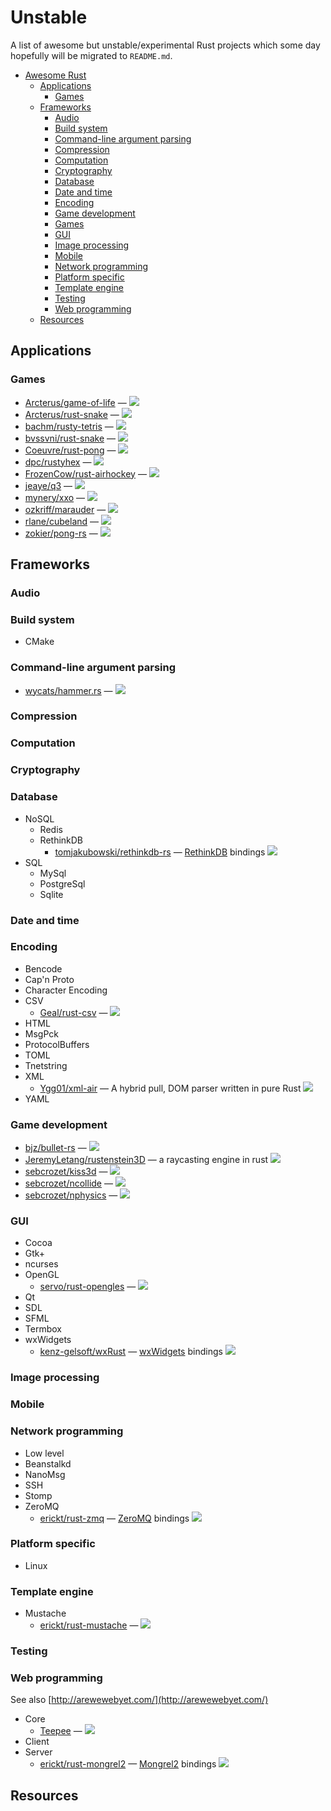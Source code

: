 # Unstable

A list of awesome but unstable/experimental Rust projects which some day hopefully will be migrated to `README.md`.

- [Awesome Rust](#awesome-rust)
  - [Applications](#applications)
    - [Games](#games)
  - [Frameworks](#frameworks)
    - [Audio](#audio)
    - [Build system](#build-system)
    - [Command-line argument parsing](#command-line-argument-parsing)
    - [Compression](#compression)
    - [Computation](#computation)
    - [Cryptography](#cryptography)
    - [Database](#database)
    - [Date and time](#date-and-time)
    - [Encoding](#encoding)
    - [Game development](#game-development)
    - [Games](#games)
    - [GUI](#gui)
    - [Image processing](#image-processing)
    - [Mobile](#mobile)
    - [Network programming](#network-programming)
    - [Platform specific](#platform-specific)
    - [Template engine](#template-engine)
    - [Testing](#testing)
    - [Web programming](#web-programming)
  - [Resources](#resources)

## Applications


### Games

* [Arcterus/game-of-life](https://github.com/Arcterus/game-of-life) — [<img src="https://travis-ci.org/Arcterus/game-of-life.svg?branch=master">](https://travis-ci.org/Arcterus/game-of-life)
* [Arcterus/rust-snake](https://github.com/Arcterus/rust-snake) — [<img src="https://travis-ci.org/Arcterus/rust-snake.svg?branch=master">](https://travis-ci.org/Arcterus/rust-snake)
* [bachm/rusty-tetris](https://github.com/bachm/rusty-tetris) — [<img src="https://travis-ci.org/bachm/rusty-tetris.svg?branch=master">](https://travis-ci.org/bachm/rusty-tetris)
* [bvssvni/rust-snake](https://github.com/bvssvni/rust-snake) — [<img src="https://travis-ci.org/bvssvni/rust-snake.svg?branch=master">](https://travis-ci.org/bvssvni/rust-snake)
* [Coeuvre/rust-pong](https://github.com/Coeuvre/rust-pong) — [<img src="https://travis-ci.org/Coeuvre/rust-pong.svg?branch=master">](https://travis-ci.org/Coeuvre/rust-pong)
* [dpc/rustyhex](https://github.com/dpc/rustyhex) — [<img src="https://travis-ci.org/dpc/rustyhex.svg?branch=master">](https://travis-ci.org/dpc/rustyhex)
* [FrozenCow/rust-airhockey](https://github.com/FrozenCow/rust-airhockey) — [<img src="https://travis-ci.org/FrozenCow/rust-airhockey.svg?branch=master">](https://travis-ci.org/FrozenCow/rust-airhockey)
* [jeaye/q3](https://github.com/jeaye/q3) — [<img src="https://travis-ci.org/jeaye/q3.svg?branch=master">](https://travis-ci.org/jeaye/q3)
* [mynery/xxo](https://github.com/mynery/xxo) — [<img src="https://travis-ci.org/mynery/xxo.svg?branch=master">](https://travis-ci.org/mynery/xxo)
* [ozkriff/marauder](https://github.com/ozkriff/marauder) — [<img src="https://travis-ci.org/ozkriff/marauder.svg?branch=master">](https://travis-ci.org/ozkriff/marauder)
* [rlane/cubeland](https://github.com/rlane/cubeland) — [<img src="https://travis-ci.org/rlane/cubeland.svg?branch=master">](https://travis-ci.org/rlane/cubeland)
* [zokier/pong-rs](https://github.com/zokier/pong-rs) — [<img src="https://travis-ci.org/zokier/pong-rs.svg?branch=master">](https://travis-ci.org/zokier/pong-rs)

## Frameworks


### Audio


### Build system

* CMake

### Command-line argument parsing

* [wycats/hammer.rs](https://github.com/wycats/hammer.rs) — [<img src="https://travis-ci.org/wycats/hammer.rs.svg?branch=master">](https://travis-ci.org/wycats/hammer.rs)

### Compression


### Computation


### Cryptography


### Database

* NoSQL
  * Redis
  * RethinkDB
    * [tomjakubowski/rethinkdb-rs](https://github.com/tomjakubowski/rethinkdb-rs) — [RethinkDB](http://www.rethinkdb.com) bindings [<img src="https://travis-ci.org/tomjakubowski/rethinkdb-rs.svg?branch=master">](https://travis-ci.org/tomjakubowski/rethinkdb-rs)
* SQL
  * MySql
  * PostgreSql
  * Sqlite

### Date and time


### Encoding

* Bencode
* Cap'n Proto
* Character Encoding
* CSV
  * [Geal/rust-csv](https://github.com/Geal/rust-csv) — [<img src="https://travis-ci.org/Geal/rust-csv.svg?branch=master">](https://travis-ci.org/Geal/rust-csv)
* HTML
* MsgPck
* ProtocolBuffers
* TOML
* Tnetstring
* XML
  * [Ygg01/xml-air](https://github.com/Ygg01/xml-air) — A hybrid pull, DOM parser written in pure Rust [<img src="https://travis-ci.org/Ygg01/xml-air.svg?branch=master">](https://travis-ci.org/Ygg01/xml-air)
* YAML

### Game development

* [bjz/bullet-rs](https://github.com/bjz/bullet-rs) — [<img src="https://travis-ci.org/bjz/bullet-rs.svg?branch=master">](https://travis-ci.org/bjz/bullet-rs)
* [JeremyLetang/rustenstein3D](https://github.com/JeremyLetang/rustenstein3D) — a raycasting engine in rust [<img src="https://travis-ci.org/JeremyLetang/rustenstein3D.svg?branch=master">](https://travis-ci.org/JeremyLetang/rustenstein3D)
* [sebcrozet/kiss3d](https://github.com/sebcrozet/kiss3d) — [<img src="https://travis-ci.org/sebcrozet/kiss3d.svg?branch=master">](https://travis-ci.org/sebcrozet/kiss3d)
* [sebcrozet/ncollide](https://github.com/sebcrozet/ncollide) — [<img src="https://travis-ci.org/sebcrozet/ncollide.svg?branch=master">](https://travis-ci.org/sebcrozet/ncollide)
* [sebcrozet/nphysics](https://github.com/sebcrozet/nphysics) — [<img src="https://travis-ci.org/sebcrozet/nphysics.svg?branch=master">](https://travis-ci.org/sebcrozet/nphysics)

### GUI

* Cocoa
* Gtk+
* ncurses
* OpenGL
  * [servo/rust-opengles](https://github.com/servo/rust-opengles) — [<img src="https://travis-ci.org/servo/rust-opengles.svg?branch=master">](https://travis-ci.org/servo/rust-opengles)
* Qt
* SDL
* SFML
* Termbox
* wxWidgets
  * [kenz-gelsoft/wxRust](https://github.com/kenz-gelsoft/wxRust) — [wxWidgets](http://www.wxwidgets.org/) bindings [<img src="https://travis-ci.org/kenz-gelsoft/wxRust.svg?branch=master">](https://travis-ci.org/kenz-gelsoft/wxRust)

### Image processing


### Mobile


### Network programming

* Low level
* Beanstalkd
* NanoMsg
* SSH
* Stomp
* ZeroMQ
  * [erickt/rust-zmq](https://github.com/erickt/rust-zmq) — [ZeroMQ](http://zeromq.org) bindings [<img src="https://travis-ci.org/erickt/rust-zmq.svg?branch=master">](https://travis-ci.org/erickt/rust-zmq)

### Platform specific

* Linux

### Template engine

* Mustache
  * [erickt/rust-mustache](https://github.com/erickt/rust-mustache) — [<img src="https://travis-ci.org/erickt/rust-mustache.svg?branch=master">](https://travis-ci.org/erickt/rust-mustache)

### Testing


### Web programming

See also [http://arewewebyet.com/](http://arewewebyet.com/)

* Core
  * [Teepee](https://github.com/Teepee) — [<img src="https://travis-ci.org/Teepee.svg?branch=master">](https://travis-ci.org/Teepee)
* Client
* Server
  * [erickt/rust-mongrel2](https://github.com/erickt/rust-mongrel2) — [Mongrel2](http://mongrel2.org) bindings [<img src="https://travis-ci.org/erickt/rust-mongrel2.svg?branch=master">](https://travis-ci.org/erickt/rust-mongrel2)

## Resources
